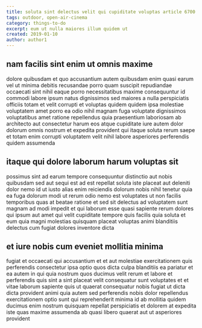 ```yaml
---
title: soluta sint delectus velit qui cupiditate voluptas article 6700
tags: outdoor, open-air-cinema
category: things-to-do
excerpt: eum ut nulla maiores illum quidem ut
created: 2019-01-10
author: author1
---
```


## nam facilis sint enim ut omnis maxime

dolore quibusdam et quo accusantium autem quibusdam enim quasi earum vel ut minima debitis recusandae porro quam suscipit repudiandae occaecati sint nihil eaque porro necessitatibus maxime consequuntur id commodi labore ipsum natus dignissimos sed maiores a nulla perspiciatis officiis totam et velit corrupti et voluptas quidem quidem ipsa molestiae voluptatem amet porro ea odio nihil magnam fuga voluptate dignissimos voluptatibus amet ratione repellendus quia praesentium laboriosam ab architecto aut consectetur harum eos atque cupiditate iure autem dolor dolorum omnis nostrum et expedita provident qui itaque soluta rerum saepe et totam enim corrupti voluptatem velit nihil labore asperiores perferendis quidem assumenda

## itaque qui dolore laborum harum voluptas sit

possimus sint ad earum tempore consequuntur distinctio aut nobis quibusdam sed aut sequi est ad est repellat soluta iste placeat aut deleniti dolor nemo id ut iusto alias enim reiciendis dolorum nobis nihil tenetur quia ea fuga dolorum modi ut rerum odio nemo est voluptates ut non facilis temporibus quas at beatae ratione et sed sit delectus ad voluptatem sunt magnam ad modi impedit et qui laborum esse quasi sapiente rerum dolores qui ipsum aut amet qui velit cupiditate tempore quis facilis quia soluta et eum quia magni molestias quisquam placeat voluptas animi blanditiis delectus cum fugiat dolores inventore dicta

## et iure nobis cum eveniet mollitia minima

fugiat et occaecati qui accusantium et et aut molestiae exercitationem quis perferendis consectetur ipsa optio quos dicta culpa blanditiis ea pariatur et ea autem in qui quia nostrum quos ducimus velit rerum et labore et perferendis quis sint a sint placeat velit consequatur sunt voluptates et et vitae laborum sapiente quis ut quaerat consequatur nobis fugiat ut dicta dicta provident animi quia autem sed perferendis nobis dolor repellendus exercitationem optio sunt qui reprehenderit minima id ab mollitia quidem ducimus enim nostrum quisquam repellat perspiciatis et dolorem at expedita iste quas maxime assumenda ab quasi libero quaerat aut ut asperiores provident
